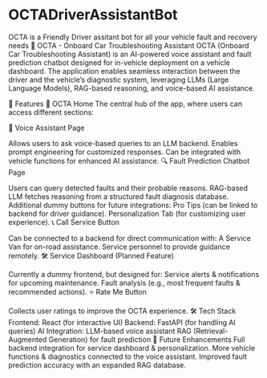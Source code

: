 # OCTADriverAssistantBot
OCTA is a Friendly Driver assitant bot for all your vehicle fault and recovery needs
🚗 OCTA - Onboard Car Troubleshooting Assistant
OCTA (Onboard Car Troubleshooting Assistant) is an AI-powered voice assistant and fault prediction chatbot designed for in-vehicle deployment on a vehicle dashboard. The application enables seamless interaction between the driver and the vehicle’s diagnostic system, leveraging LLMs (Large Language Models), RAG-based reasoning, and voice-based AI assistance.

📌 Features
🔵 OCTA Home
The central hub of the app, where users can access different sections:

🎤 Voice Assistant Page

Allows users to ask voice-based queries to an LLM backend.
Enables prompt engineering for customized responses.
Can be integrated with vehicle functions for enhanced AI assistance.
🔍 Fault Prediction Chatbot Page

Users can query detected faults and their probable reasons.
RAG-based LLM fetches reasoning from a structured fault diagnosis database.
Additional dummy buttons for future integrations:
Pro Tips (can be linked to backend for driver guidance).
Personalization Tab (for customizing user experience).
📞 Call Service Button

Can be connected to a backend for direct communication with:
A Service Van for on-road assistance.
Service personnel to provide guidance remotely.
🛠 Service Dashboard (Planned Feature)

Currently a dummy frontend, but designed for:
Service alerts & notifications for upcoming maintenance.
Fault analysis (e.g., most frequent faults & recommended actions).
⭐ Rate Me Button

Collects user ratings to improve the OCTA experience.
🛠 Tech Stack
Frontend: React (for interactive UI)
Backend: FastAPI (for handling AI queries)
AI Integration:
LLM-based voice assistant
RAG (Retrieval-Augmented Generation) for fault prediction
🔗 Future Enhancements
Full backend integration for service dashboard & personalization.
More vehicle functions & diagnostics connected to the voice assistant.
Improved fault prediction accuracy with an expanded RAG database.
